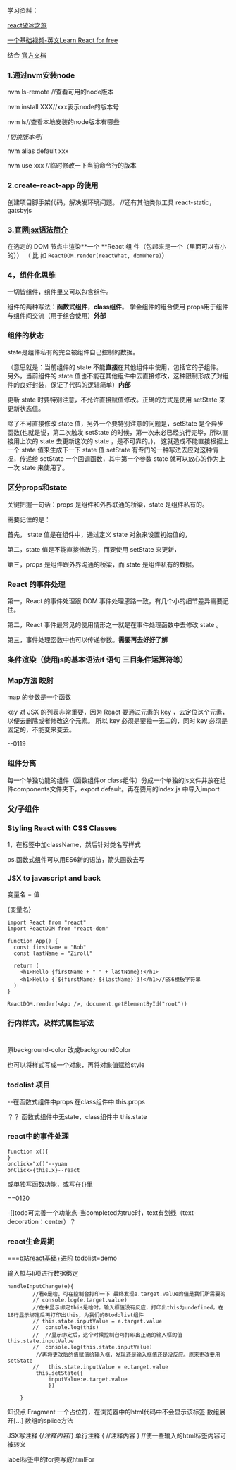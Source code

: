 学习资料：

[react破冰之旅](https://haoqicat.com/react-go/2-node)

[一个基础视频-英文Learn React for free](https://scrimba.com/g/glearnreact)

结合
[官方文档](https://react.docschina.org/docs/handling-events.html)

### 1.通过nvm安装node
nvm ls-remote //查看可用的node版本

nvm install XXX//xxx表示node的版本号

nvm ls//查看本地安装的node版本有哪些

/*切换版本号*/

nvm alias default xxx

nvm use xxx //临时修改一下当前命令行的版本

### 2.create-react-app 的使用
创建项目脚手架代码，解决发环境问题。
//还有其他类似工具 react-static，gatsbyjs

###  3.[官网jsx语法简介](https://react.docschina.org/docs/introducing-jsx.html)
在选定的 DOM 节点中渲染**一个 **React 组 件（包起来是一个（里面可以有小的））
（ 比 如 `ReactDOM.render(reactWhat, domWhere)`）

### 4，组件化思维

一切皆组件，组件里又可以包含组件。

组件的两种写法：**函数式组件**，**class组件**。
学会组件的组合使用
props用于组件与组件间交流（用于组合使用）**外部**

### 组件的状态
state是组件私有的完全被组件自己控制的数据。

（意思就是：当前组件的 state 不能**直接**在其他组件中使用，包括它的子组件。
另外，当前组件的 state 值也不能在其他组件中去直接修改，这种限制形成了对组件的良好封装，保证了代码的逻辑简单）**内部**

更新 state 时要特别注意，不允许直接赋值修改。正确的方式是使用 setState 来更新状态值。

除了不可直接修改 state 值，另外一个要特别注意的问题是，setState 是个异步函数(也就是说，第二次触发 setState 的时候，第一次未必已经执行完毕，所以直接用上次的 state 去更新这次的 state ，是不可靠的。)，
这就造成不能直接根据上一个 state 值来生成下一下 state 值
setState 有专门的一种写法去应对这种情况，传递给 setState 一个回调函数，其中第一个参数 state 就可以放心的作为上一次 state 来使用了。


### 区分props和state
关键把握一句话：props 是组件和外界联通的桥梁，state 是组件私有的。

需要记住的是：

首先， state 值是在组件中，通过定义 state 对象来设置初始值的，

第二，state 值是不能直接修改的，而要使用 setState 来更新，

第三，props 是组件跟外界沟通的桥梁，而 state 是组件私有的数据。

### React 的事件处理

第一，React 的事件处理跟 DOM 事件处理思路一致，有几个小的细节差异需要记住。

第二，React 事件最常见的使用情形之一就是在事件处理函数中去修改 state 。

第三，事件处理函数中也可以传递参数。**需要再去好好了解**

### 条件渲染（使用js的基本语法if 语句 三目条件运算符等）

### Map方法  映射
map 的参数是一个函数

key 对 JSX 的列表非常重要，因为 React 要通过元素的 key ，去定位这个元素，以便去删除或者修改这个元素。
所以 key 必须是要独一无二的，同时 key 必须是固定的，不能变来变去。

--0119

### 组件分离
每一个单独功能的组件（函数组件or class组件）分成一个单独的js文件并放在组件components文件夹下，export default。再在要用的index.js
中导入import

### 父/子组件

### Styling React with CSS Classes

1，在标签中加className，然后针对类名写样式

ps.函数式组件可以用ES6新的语法，箭头函数去写


### JSX to javascript and back
变量名 = 值

{变量名}

```
import React from "react"
import ReactDOM from "react-dom"

function App() {
  const firstName = "Bob"
  const lastName = "Ziroll"
  
  return (
    <h1>Hello {firstName + " " + lastName}!</h1>
    <h1>Hello {`${firstName} ${lastName}`}!</h1>//ES6模板字符串
  )
}

ReactDOM.render(<App />, document.getElementById("root"))
```

### 行内样式，及样式属性写法

<h1 style={{color:"#hhh",backgroundColor:#ggg}}></h1>

原background-color  改成backgroundColor

也可以将样式写成一个对象，再将对象值赋给style

### todolist 项目


--在函数式组件中props 在class组件中 this.props

？？
函数式组件中无state，class组件中 this.state

### react中的事件处理

```
function x(){
}
onclick="x()"--yuan
onClick={this.x}--react
```
或单独写函数功能，或写在{}里

==0120

-[]todo可完善一个功能点-当completed为true时，text有划线（text-decoration：center）？

### react生命周期


===[b站react基础+进阶](https://www.bilibili.com/video/av37028937/?p=8)
todolist=demo

输入框与li项进行数据绑定
```
handleInputChange(e){
        //看e是啥，可在控制台打印一下 最终发现e.target.value的值是我们所需要的
        // console.log(e.target.value) 
        //在未显示绑定this是啥时，输入框值没有反应，打印出this为undefined，在18行显示绑定后再打印出this，为我们的Btodolist组件
        // this.state.inputValue = e.target.value
        //  console.log(this)
        //  //显示绑定后，这个时候控制台可打印出正确的输入框的值this.state.inputValue
        //  console.log(this.state.inputValue)
         //再将更改后的值赋值给输入框，发现还是输入框值还是没反应。原来更改要用setState
        //   this.state.inputValue = e.target.value
         this.setState({
             inputValue:e.target.value
             }) 
        
    }
  ```

  知识点
Fragment  一个占位符，在浏览器中的html代码中不会显示该标签
  数组展开[...]
  数组的splice方法

  JSX写注释
  {/*注释内容*/}
  单行注释
  {
    //注释内容
  }
//使一些输入的html标签内容可被转义
 
 
 label标签中的for要写成htmlFor
